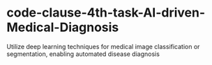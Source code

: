 # code-clause-4th-task-AI-driven-Medical-Diagnosis
Utilize deep learning techniques for medical image classification or segmentation, enabling automated disease diagnosis
